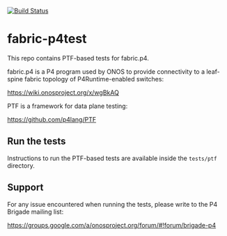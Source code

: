 [![Build Status](https://travis-ci.org/opennetworkinglab/fabric-p4test.svg?branch=master)](https://travis-ci.org/opennetworkinglab/fabric-p4test)

# fabric-p4test

This repo contains PTF-based tests for fabric.p4.

fabric.p4 is a P4 program used by ONOS to provide connectivity to a leaf-spine
fabric topology of P4Runtime-enabled switches:

<https://wiki.onosproject.org/x/wgBkAQ>

PTF is a framework for data plane testing:

<https://github.com/p4lang/PTF>

## Run the tests
Instructions to run the PTF-based tests are available inside the `tests/ptf`
directory.

## Support

For any issue encountered when running the tests, please write to the P4 Brigade
mailing list:

<https://groups.google.com/a/onosproject.org/forum/#!forum/brigade-p4>

